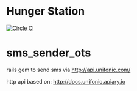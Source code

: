 # Hunger Station

[![Circle CI](https://circleci.com/gh/MJ-Ghorbanalibeik/sms_sender_ots/tree/master.svg?style=shield&circle-token=5451a20ba277503f8b9613b6a926d48deaf10c90)](https://circleci.com/gh/MJ-Ghorbanalibeik/sms_sender_ots/tree/master)

sms_sender_ots
==================

rails gem to send sms via http://api.unifonic.com/

http api based on: 
http://docs.unifonic.apiary.io
